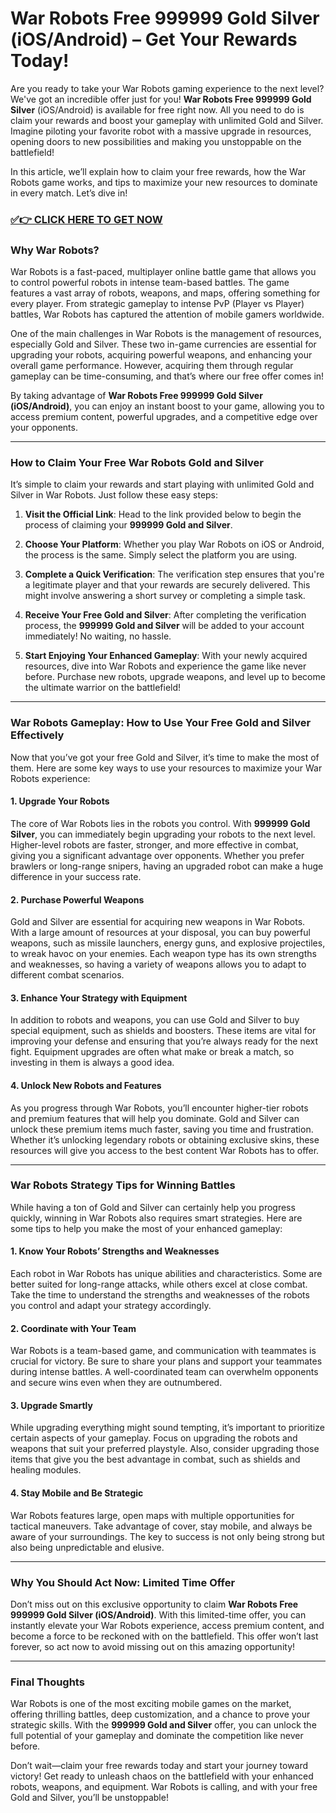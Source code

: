 # War Robots Free 999999 Gold Silver (iOS/Android) – Get Your Rewards Today!

Are you ready to take your War Robots gaming experience to the next level? We've got an incredible offer just for you! **War Robots Free 999999 Gold Silver** (iOS/Android) is available for free right now. All you need to do is claim your rewards and boost your gameplay with unlimited Gold and Silver. Imagine piloting your favorite robot with a massive upgrade in resources, opening doors to new possibilities and making you unstoppable on the battlefield!

In this article, we’ll explain how to claim your free rewards, how the War Robots game works, and tips to maximize your new resources to dominate in every match. Let’s dive in!

### [✅👉 CLICK HERE TO GET NOW](https://freerewards.xyz/war/robots/)

### Why War Robots?

War Robots is a fast-paced, multiplayer online battle game that allows you to control powerful robots in intense team-based battles. The game features a vast array of robots, weapons, and maps, offering something for every player. From strategic gameplay to intense PvP (Player vs Player) battles, War Robots has captured the attention of mobile gamers worldwide.

One of the main challenges in War Robots is the management of resources, especially Gold and Silver. These two in-game currencies are essential for upgrading your robots, acquiring powerful weapons, and enhancing your overall game performance. However, acquiring them through regular gameplay can be time-consuming, and that’s where our free offer comes in!

By taking advantage of **War Robots Free 999999 Gold Silver (iOS/Android)**, you can enjoy an instant boost to your game, allowing you to access premium content, powerful upgrades, and a competitive edge over your opponents.

---

### How to Claim Your Free War Robots Gold and Silver

It’s simple to claim your rewards and start playing with unlimited Gold and Silver in War Robots. Just follow these easy steps:

1. **Visit the Official Link**: Head to the link provided below to begin the process of claiming your **999999 Gold and Silver**.
   
2. **Choose Your Platform**: Whether you play War Robots on iOS or Android, the process is the same. Simply select the platform you are using.

3. **Complete a Quick Verification**: The verification step ensures that you're a legitimate player and that your rewards are securely delivered. This might involve answering a short survey or completing a simple task.

4. **Receive Your Free Gold and Silver**: After completing the verification process, the **999999 Gold and Silver** will be added to your account immediately! No waiting, no hassle.

5. **Start Enjoying Your Enhanced Gameplay**: With your newly acquired resources, dive into War Robots and experience the game like never before. Purchase new robots, upgrade weapons, and level up to become the ultimate warrior on the battlefield!

---

### War Robots Gameplay: How to Use Your Free Gold and Silver Effectively

Now that you’ve got your free Gold and Silver, it’s time to make the most of them. Here are some key ways to use your resources to maximize your War Robots experience:

#### 1. **Upgrade Your Robots**

The core of War Robots lies in the robots you control. With **999999 Gold Silver**, you can immediately begin upgrading your robots to the next level. Higher-level robots are faster, stronger, and more effective in combat, giving you a significant advantage over opponents. Whether you prefer brawlers or long-range snipers, having an upgraded robot can make a huge difference in your success rate.

#### 2. **Purchase Powerful Weapons**

Gold and Silver are essential for acquiring new weapons in War Robots. With a large amount of resources at your disposal, you can buy powerful weapons, such as missile launchers, energy guns, and explosive projectiles, to wreak havoc on your enemies. Each weapon type has its own strengths and weaknesses, so having a variety of weapons allows you to adapt to different combat scenarios.

#### 3. **Enhance Your Strategy with Equipment**

In addition to robots and weapons, you can use Gold and Silver to buy special equipment, such as shields and boosters. These items are vital for improving your defense and ensuring that you’re always ready for the next fight. Equipment upgrades are often what make or break a match, so investing in them is always a good idea.

#### 4. **Unlock New Robots and Features**

As you progress through War Robots, you’ll encounter higher-tier robots and premium features that will help you dominate. Gold and Silver can unlock these premium items much faster, saving you time and frustration. Whether it’s unlocking legendary robots or obtaining exclusive skins, these resources will give you access to the best content War Robots has to offer.

---

### War Robots Strategy Tips for Winning Battles

While having a ton of Gold and Silver can certainly help you progress quickly, winning in War Robots also requires smart strategies. Here are some tips to help you make the most of your enhanced gameplay:

#### 1. **Know Your Robots’ Strengths and Weaknesses**

Each robot in War Robots has unique abilities and characteristics. Some are better suited for long-range attacks, while others excel at close combat. Take the time to understand the strengths and weaknesses of the robots you control and adapt your strategy accordingly.

#### 2. **Coordinate with Your Team**

War Robots is a team-based game, and communication with teammates is crucial for victory. Be sure to share your plans and support your teammates during intense battles. A well-coordinated team can overwhelm opponents and secure wins even when they are outnumbered.

#### 3. **Upgrade Smartly**

While upgrading everything might sound tempting, it’s important to prioritize certain aspects of your gameplay. Focus on upgrading the robots and weapons that suit your preferred playstyle. Also, consider upgrading those items that give you the best advantage in combat, such as shields and healing modules.

#### 4. **Stay Mobile and Be Strategic**

War Robots features large, open maps with multiple opportunities for tactical maneuvers. Take advantage of cover, stay mobile, and always be aware of your surroundings. The key to success is not only being strong but also being unpredictable and elusive.

---

### Why You Should Act Now: Limited Time Offer

Don’t miss out on this exclusive opportunity to claim **War Robots Free 999999 Gold Silver (iOS/Android)**. With this limited-time offer, you can instantly elevate your War Robots experience, access premium content, and become a force to be reckoned with on the battlefield. This offer won’t last forever, so act now to avoid missing out on this amazing opportunity!

---

### Final Thoughts

War Robots is one of the most exciting mobile games on the market, offering thrilling battles, deep customization, and a chance to prove your strategic skills. With the **999999 Gold and Silver** offer, you can unlock the full potential of your gameplay and dominate the competition like never before.

Don’t wait—claim your free rewards today and start your journey toward victory! Get ready to unleash chaos on the battlefield with your enhanced robots, weapons, and equipment. War Robots is calling, and with your free Gold and Silver, you’ll be unstoppable!

